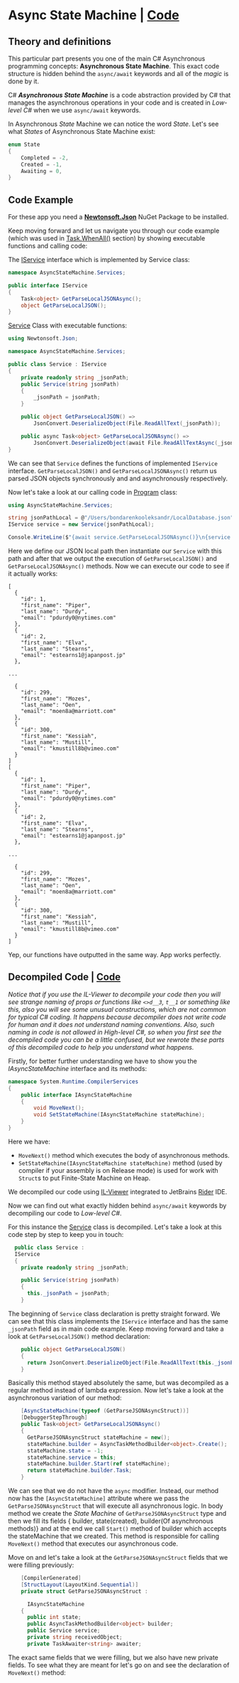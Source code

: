 # Async State Machine | [Code](../DeepDiveCodeExamples/AsyncStateMachine/)

## Theory and definitions

This particular part presents you one of the main C# Asynchronous programming concepts: **Asynchronous State Machine**. This exact code structure is hidden behind the `async/await` keywords and all of the _magic_ is done by it.

C# _**Asynchronous State Machine**_ is a code abstraction provided by C# that manages the asynchronous operations in your code and is created in _Low-level C#_ when we use `async/await` keywords.

In Asynchronous _State_ Machine we can notice the word _State_. Let's see what _States_ of Asynchronous State Machine exist:

```C#
enum State
{
    Completed = -2,
    Created = -1,
    Awaiting = 0,
}
```

## Code Example

For these app you need a **[Newtonsoft.Json](https://www.newtonsoft.com/json)** NuGet Package to be installed.

Keep moving forward and let us navigate you through our code example (which was used in [Task.WhenAll()](../../Basics/BasicsCodeExamples/TaskWhenAll/TaskWhenAll/) section) by showing executable functions and calling code:

The [IService](../DeepDiveCodeExamples/AsyncStateMachine/AsyncStateMachine/Services/IService.cs) interface which is implemented by Service class:

```C#
namespace AsyncStateMachine.Services;

public interface IService
{
    Task<object> GetParseLocalJSONAsync();
    object GetParseLocalJSON();
}
```

[Service](../DeepDiveCodeExamples/AsyncStateMachine/AsyncStateMachine/Services/Service.cs) Class with executable functions:

```C#
using Newtonsoft.Json;

namespace AsyncStateMachine.Services;

public class Service : IService
{
    private readonly string _jsonPath;
    public Service(string jsonPath)
    {
        _jsonPath = jsonPath;
    }

    public object GetParseLocalJSON() =>
        JsonConvert.DeserializeObject(File.ReadAllText(_jsonPath));

    public async Task<object> GetParseLocalJSONAsync() =>
        JsonConvert.DeserializeObject(await File.ReadAllTextAsync(_jsonPath));
}
```

We can see that `Service` defines the functions of implemented `IService` interface. `GetParseLocalJSON()` and `GetParseLocalJSONAsync()` return us parsed JSON objects synchronously and and asynchronously respectively.

Now let's take a look at our calling code in [Program](../DeepDiveCodeExamples/AsyncStateMachine/AsyncStateMachine/Program.cs) class:

```C#
using AsyncStateMachine.Services;

string jsonPathLocal = @"/Users/bondarenkooleksandr/LocalDatabase.json";
IService service = new Service(jsonPathLocal);

Console.WriteLine($"{await service.GetParseLocalJSONAsync()}\n{service.GetParseLocalJSON()}");
```

Here we define our JSON local path then instantiate our `Service` with this path and after that we output the execution of `GetParseLocalJSON()` and `GetParseLocalJSONAsync()` methods. Now we can execute our code to see if it actually works:

```console
[
  {
    "id": 1,
    "first_name": "Piper",
    "last_name": "Durdy",
    "email": "pdurdy0@nytimes.com"
  },
  {
    "id": 2,
    "first_name": "Elva",
    "last_name": "Stearns",
    "email": "estearns1@japanpost.jp"
  },

...

  {
    "id": 299,
    "first_name": "Mozes",
    "last_name": "Oen",
    "email": "moen8a@marriott.com"
  },
  {
    "id": 300,
    "first_name": "Kessiah",
    "last_name": "Mustill",
    "email": "kmustill8b@vimeo.com"
  }
]
[
  {
    "id": 1,
    "first_name": "Piper",
    "last_name": "Durdy",
    "email": "pdurdy0@nytimes.com"
  },
  {
    "id": 2,
    "first_name": "Elva",
    "last_name": "Stearns",
    "email": "estearns1@japanpost.jp"
  },

...

  {
    "id": 299,
    "first_name": "Mozes",
    "last_name": "Oen",
    "email": "moen8a@marriott.com"
  },
  {
    "id": 300,
    "first_name": "Kessiah",
    "last_name": "Mustill",
    "email": "kmustill8b@vimeo.com"
  }
]
```

Yep, our functions have outputted in the same way. App works perfectly.

## Decompiled Code | [Code](../DeepDiveCodeExamples/AsyncStateMachine/ServiceDecompiled/)

_Notice that if you use the IL-Viewer to decompile your code then you will see strange naming of props or functions like `<>d__3`, `t__1` or something like this, also you will see some unusual constructions, which are not common for typical C# coding. It happens because decompiler does not write code for human and it does not understand naming conventions. Also, such naming in code is not allowed in High-level C#, so when you first see the decompiled code you can be a little confused, but we rewrote these parts of this decompiled code to help you understand what happens._

Firstly, for better further understanding we have to show you the _IAsyncStateMachine_ interface and its methods:

```C#
namespace System.Runtime.CompilerServices
{
    public interface IAsyncStateMachine
    {
        void MoveNext();
        void SetStateMachine(IAsyncStateMachine stateMachine);
    }
}
```

Here we have:

- `MoveNext()` method which executes the body of asynchronous methods.
- `SetStateMachine(IAsyncStateMachine stateMachine)` method (used by compiler if your assembly is on Release mode) is used for work with `Struct`s to put Finite-State Machine on Heap.

We decompiled our code using [IL-Viewer](https://www.jetbrains.com/help/rider/Viewing_Intermediate_Language.html) integrated to JetBrains [Rider](https://www.jetbrains.com/rider/) IDE.

Now we can find out what exactly hidden behind `async/await` keywords by decompiling our code to _Low-level C#_.

For this instance the [Service](../DeepDiveCodeExamples/AsyncStateMachine/AsyncStateMachine/Services/Service.cs) class is decompiled. Let's take a look at this code step by step to keep you in touch:

```C#
  public class Service :
  IService
  {
    private readonly string _jsonPath;

    public Service(string jsonPath)
    {
      this._jsonPath = jsonPath;
    }
```

The beginning of `Service` class declaration is pretty straight forward. We can see that this class implements the `IService` interface and has the same `_jsonPath` field as in main code example. Keep moving forward and take a look at `GetParseLocalJSON()` method declaration:

```C#
    public object GetParseLocalJSON()
    {
      return JsonConvert.DeserializeObject(File.ReadAllText(this._jsonPath));
    }
```

Basically this method stayed absolutely the same, but was decompiled as a regular method instead of lambda expression. Now let's take a look at the asynchronous variation of our method:

```C#
    [AsyncStateMachine(typeof (GetParseJSONAsyncStruct))]
    [DebuggerStepThrough]
    public Task<object> GetParseLocalJSONAsync()
    {
      GetParseJSONAsyncStruct stateMachine = new();
      stateMachine.builder = AsyncTaskMethodBuilder<object>.Create();
      stateMachine.state = -1;
      stateMachine.service = this;
      stateMachine.builder.Start(ref stateMachine);
      return stateMachine.builder.Task;
    }
```

We can see that we do not have the `async` modifier. Instead, our method now has the `[AsyncStateMachine]` attribute where we pass the `GetParseJSONAsyncStruct` that will execute all asynchronous logic. In body method we create the _State Machine_ of `GetParseJSONAsyncStruct` type and then we fill its fields { builder, state(created), builder(Of asynchronous methods)} and at the end we call `Start()` method of builder which accepts the stateMachine that we created. This method is responsible for calling `MoveNext()` method that executes our asynchronous code.

Move on and let's take a look at the `GetParseJSONAsyncStruct` fields that we were filling previously:

```C#
    [CompilerGenerated]
    [StructLayout(LayoutKind.Sequential)]
    private struct GetParseJSONAsyncStruct :

      IAsyncStateMachine
    {
      public int state;
      public AsyncTaskMethodBuilder<object> builder;
      public Service service;
      private string receivedObject;
      private TaskAwaiter<string> awaiter;
```

The exact same fields that we were filling, but we also have new private fields. To see what they are meant for let's go on and see the declaration of `MoveNext()` method:
